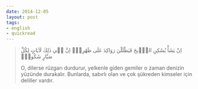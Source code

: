 ```yaml
---
date: 2014-12-05
layout: post
tags:
- english
- quickread
---
```


> اِنْ يَشَأْ يُسْكِنِ الرّ۪يحَ فَيَظْلَلْنَ رَوَاكِدَ عَلٰى ظَهْرِه۪ۜ اِنَّ ف۪ي ذٰلِكَ لَاٰيَاتٍ لِكُلِّ صَبَّارٍ شَكُورٍۙ
> 
>   
> O, dilerse rüzgarı durdurur, yelkenle giden gemiler o zaman denizin yüzünde durakalır. Bunlarda, sabırlı olan ve çok şükreden kimseler için deliller vardır.

